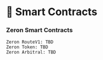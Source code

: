 # 📒 Smart Contracts

### Zeron Smart Contracts <a href="#aulit" id="aulit"></a>

```
Zeron RouteV1: TBD
Zeron Token: TBD
Zeron Arbitral: TBD
```
